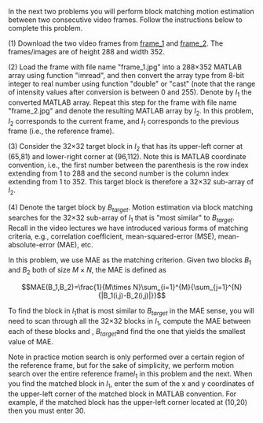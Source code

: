 In the next two problems you will perform block matching motion estimation between two consecutive video frames. Follow the instructions below to  complete this problem. 

(1) Download the two video frames from [frame_1](https://d396qusza40orc.cloudfront.net/digital%2Fimages%2Fweek4_quizzes%2Fframe_1.jpg) and [frame_2](https://d396qusza40orc.cloudfront.net/digital%2Fimages%2Fweek4_quizzes%2Fframe_2.jpg). The frames/images are of height 288 and width 352. 

(2) Load the frame with file name "frame_1.jpg" into a 288×352 MATLAB array using function "imread", and then convert the array type  from 8-bit integer to real number using function "double" or "cast"  (note that the range of intensity values after conversion is between 0  and 255). Denote by $I_1$ the converted MATLAB array. Repeat this step for the frame with file  name "frame_2.jpg" and denote the resulting MATLAB array by $I_2$. In this problem, $I_2$ corresponds to the current frame, and $I_1$ corresponds to the previous frame (i.e., the reference frame). 

(3) Consider the 32×32 target block in $I_2$ that has its upper-left corner at (65,81) and lower-right corner at (96,112). Note this is MATLAB coordinate convention, i.e., the first number between the parenthesis is the row index extending from 1 to 288 and the second number is the column index extending from 1 to 352. This target block is therefore a 32×32 sub-array of $I_2$. 

(4) Denote the target block by $B_{target}$. Motion estimation via block matching searches for the 32×32 sub-array of $I_1$ that is "most similar" to $B_{target}$. Recall in the video lectures we have introduced various forms of  matching criteria, e.g., correlation coefficient, mean-squared-error  (MSE), mean-absolute-error (MAE), etc. 

In this problem, we use MAE as the matching criterion. Given two blocks $B_1$ and $B_2$ both of size $M\times N$, the MAE is defined as

$$MAE(B_1,B_2)=\frac{1}{M\times N}\sum_{i=1}^{M}{\sum_{j=1}^{N}{|B_1(i,j)-B_2(i,j)|}}$$

To find the block in $I_1$that is most similar to $B_{target}$ in the MAE sense, you will need to scan through all the 32×32 blocks in $I_1$, compute the MAE between each of these blocks and , $B_{target}$and find  the one that yields the smallest value of MAE. 

Note in practice motion search is only performed over a certain region of  the reference frame, but for the sake of simplicity, we perform motion  search over the entire reference frame$I_1$ in this problem and the next. When you find the matched block in $I_1$, enter the sum of the x and y coordinates of the upper-left corner of  the matched block in MATLAB convention. For example, if the matched  block has the upper-left corner located at (10,20) then you must enter 30.